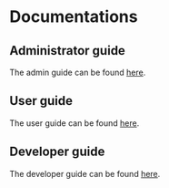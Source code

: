 # Documentations

## Administrator guide

The admin guide can be found [here](https://v3doc.cafevariome.org/admin).

## User guide

The user guide can be found [here](https://v3doc.cafevariome.org/user).

## Developer guide

The developer guide can be found [here](https://v3doc.cafevariome.org/developer).
